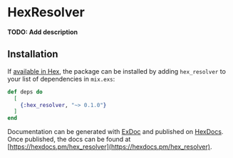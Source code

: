 # HexResolver

**TODO: Add description**

## Installation

If [available in Hex](https://hex.pm/docs/publish), the package can be installed
by adding `hex_resolver` to your list of dependencies in `mix.exs`:

```elixir
def deps do
  [
    {:hex_resolver, "~> 0.1.0"}
  ]
end
```

Documentation can be generated with [ExDoc](https://github.com/elixir-lang/ex_doc)
and published on [HexDocs](https://hexdocs.pm). Once published, the docs can
be found at [https://hexdocs.pm/hex_resolver](https://hexdocs.pm/hex_resolver).

